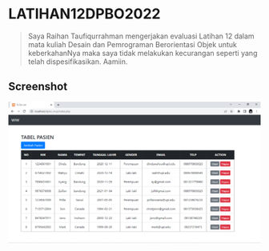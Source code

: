 # LATIHAN12DPBO2022
> Saya Raihan Taufiqurrahman mengerjakan evaluasi Latihan 12 dalam mata kuliah Desain dan Pemrograman Berorientasi Objek untuk keberkahanNya maka saya tidak melakukan kecurangan seperti yang telah dispesifikasikan. Aamiin.

## Screenshot
![1](https://github.com/raihantaufiq/LATIHAN12DPBO2022/blob/main/screenshot/Screenshot%20(1).png?raw=true)
